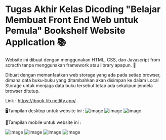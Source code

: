 # Tugas Akhir Kelas Dicoding "Belajar Membuat Front End Web untuk Pemula" Bookshelf Website Application 📚

Website ini dibuat dengan menggunakan HTML, CSS, dan Javascript from scracth tanpa menggunakan framework atau library apapun. 🚀

Dibuat dengan memanfaatkan web storage yang ada pada setiap browser, dimana data buku-buku yang ditambahkan akan disimpan ke dalam Local Storage untuk menjaga data buku tersebut tetap ada sekalipun jendela browser ditutup.

Link :
https://ibook-lib.netlify.app/

🖥Tampilan desktop untuk website ini :
![image](https://user-images.githubusercontent.com/87599499/155341345-3a71af56-3d48-46b1-aa72-331bee3e5ce1.png)
![image](https://user-images.githubusercontent.com/87599499/155341713-bac1d8b4-bd98-4004-93f2-4ec908e9f2cf.png)
![image](https://user-images.githubusercontent.com/87599499/155341930-fd4e5de2-4b1d-400d-8c76-5bede9de6819.png)

📱Tampilan mobile untuk website ini :

![image](https://user-images.githubusercontent.com/87599499/155342985-c818df96-1b0e-4f72-a299-5ab35bb96d0c.png)
![image](https://user-images.githubusercontent.com/87599499/155343158-ee16949a-f47b-4a4b-b54d-558f3b117bfa.png)
![image](https://user-images.githubusercontent.com/87599499/155343350-6f13081e-ce72-4c96-b5ed-5810e72670a6.png)
![image](https://user-images.githubusercontent.com/87599499/155343524-3c3284fe-0636-4646-b680-5ccf553c992a.png)

